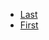 <ul>
  <li class="navi">
    <a href="./#/./Works%20Cited/index">Last<a>
  </li>
  <li class="navi">
    <a href="./#/./index">First<a>
  </li>
</ul>
